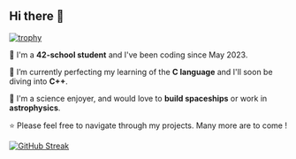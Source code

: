 ## Hi there 👋

[![trophy](https://github-profile-trophy.vercel.app/?username=rmnina&theme=onedark)](https://github.com/ryo-ma/github-profile-trophy)

🔭 I'm a **42-school student** and I've been coding since May 2023.

🌱 I’m currently perfecting my learning of the **C language** and I'll soon be diving into **C++**.

🚀 I'm a science enjoyer, and would love to **build spaceships** or work in **astrophysics**.

⭐ Please feel free to navigate through my projects. Many more are to come !

[![GitHub Streak](https://streak-stats.demolab.com/?user=rmnina&theme=onedark-duo)](https://git.io/streak-stats)
